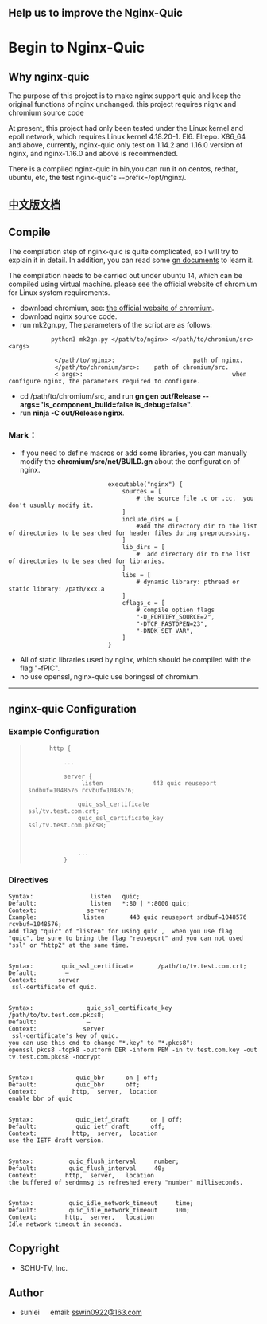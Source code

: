## Help us to improve the Nginx-Quic


# Begin to Nginx-Quic

## Why nginx-quic

The purpose of this project is to make nginx support quic and keep the original functions of nginx unchanged.
this project requires nignx and chromium source code

At present, this project had only been tested under the Linux kernel and epoll network, which requires Linux kernel 4.18.20-1. El6. Elrepo. X86_64 and above, currently, nginx-quic only test on 1.14.2 and 1.16.0 version of nginx,  and nginx-1.16.0 and above is recommended.

There is a compiled nginx-quic in bin,you can run it on centos, redhat, ubuntu, etc, the test nginx-quic's --prefix=/opt/nginx/.

[中文版文档](https://github.com/evansun922/nginx-quic/blob/master/README-CN.md)
---

## Compile
The compilation step of nginx-quic is quite complicated, so I will try to explain it in detail. In addition, you can read some [gn documents](https://chromium.googlesource.com/chromium/src/+/56807c6cb383140af0c03da8f6731d77785d7160/tools/gn/docs/reference.md) to learn it.

The compilation needs to be carried out under ubuntu 14, which can be compiled using virtual machine. please see the official website of chromium for Linux system requirements.
- download chromium, see:  [the official website of chromium](https://chromium.googlesource.com/chromium/src/+/master/docs/linux_build_instructions.md/).
- download nginx source code.
- run mk2gn.py, The parameters of the script are as follows:
```         
            python3 mk2gn.py </path/to/nginx> </path/to/chromium/src> <args>

             </path/to/nginx>:                      path of nginx.
             </path/to/chromium/src>:    path of chromium/src.
             < args>:                                          when configure nginx, the parameters required to configure.                 
```
- cd /path/to/chromium/src, and run __gn gen out/Release --args="is_component_build=false is_debug=false"__.
- run __ninja -C out/Release  nginx__.


### Mark：
- If you need to define macros or add some libraries, you can manually modify the __chromium/src/net/BUILD.gn__ about  the configuration of nginx.
```
                            executable("nginx") {
                                sources = [
                                    # the source file .c or .cc,  you don't usually modify it.
                                ]
                                include_dirs = [
                                    #add the directory dir to the list of directories to be searched for header files during preprocessing.
                                ]
                                lib_dirs = [
                                    #  add directory dir to the list of directories to be searched for libraries.
                                ]
                                libs = [
                                    # dynamic library: pthread or static library: /path/xxx.a
                                ]
                                cflags_c = [
                                    # compile option flags
                                    "-D_FORTIFY_SOURCE=2",
                                    "-DTCP_FASTOPEN=23",
                                    "-DNDK_SET_VAR",
                                ]
                            }
```
- All of static libraries used by nginx, which should be compiled with the flag "-fPIC".
- no use openssl, nginx-quic use boringssl of chromium.

---
## nginx-quic Configuration

### Example Configuration


 >           http {
>
>               ...
>
>               server {
>                    listen              443 quic reuseport  sndbuf=1048576 rcvbuf=1048576;
 >                   
 >                   quic_ssl_certificate                 ssl/tv.test.com.crt;
 >                   quic_ssl_certificate_key       ssl/tv.test.com.pkcs8;
>
>
>
>                   ...
>               }

###  Directives
```
Syntax:                listen   quic;
Default:               listen   *:80 | *:8000 quic;
Context:              server
Example:             listen       443 quic reuseport sndbuf=1048576 rcvbuf=1048576;
add flag "quic" of "listen" for using quic ,  when you use flag "quic", be sure to bring the flag "reuseport" and you can not used "ssl" or "http2" at the same time.


Syntax:        quic_ssl_certificate       /path/to/tv.test.com.crt;
Default:        — 
Context:      server
 ssl-certificate of quic. 


Syntax:               quic_ssl_certificate_key          /path/to/tv.test.com.pkcs8;
Default:              —
Context:             server
 ssl-certificate's key of quic. 
you can use this cmd to change "*.key" to "*.pkcs8":
openssl pkcs8 -topk8 -outform DER -inform PEM -in tv.test.com.key -out tv.test.com.pkcs8 -nocrypt


Syntax:            quic_bbr      on | off;
Default:           quic_bbr      off;
Context:          http,  server,  location
enable bbr of quic


Syntax:            quic_ietf_draft      on | off;
Default:           quic_ietf_draft      off;
Context:          http,  server,  location
use the IETF draft version.


Syntax:          quic_flush_interval     number;
Default:         quic_flush_interval     40;
Context:        http,  server,   location
the buffered of sendmmsg is refreshed every "number" milliseconds.


Syntax:          quic_idle_network_timeout     time;
Default:         quic_idle_network_timeout     10m;
Context:        http,  server,   location
Idle network timeout in seconds.
```

## Copyright
- SOHU-TV, Inc.

## Author
- sunlei     &emsp; email: sswin0922@163.com
